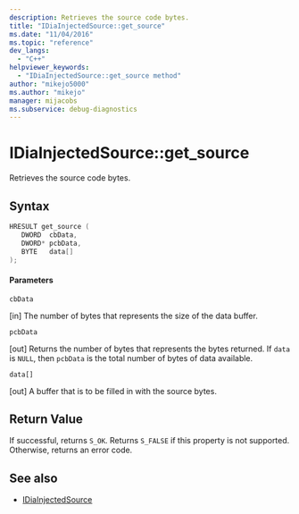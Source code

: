 ```yaml
---
description: Retrieves the source code bytes.
title: "IDiaInjectedSource::get_source"
ms.date: "11/04/2016"
ms.topic: "reference"
dev_langs:
  - "C++"
helpviewer_keywords:
  - "IDiaInjectedSource::get_source method"
author: "mikejo5000"
ms.author: "mikejo"
manager: mijacobs
ms.subservice: debug-diagnostics
---
```


# IDiaInjectedSource::get_source

Retrieves the source code bytes.

## Syntax

```c++
HRESULT get_source ( 
   DWORD  cbData,
   DWORD* pcbData,
   BYTE   data[]
);
```

#### Parameters

 `cbData`

[in] The number of bytes that represents the size of the data buffer.

 `pcbData`

[out] Returns the number of bytes that represents the bytes returned. If `data` is `NULL`, then `pcbData` is the total number of bytes of data available.

 `data[]`

[out] A buffer that is to be filled in with the source bytes.

## Return Value

If successful, returns `S_OK`. Returns `S_FALSE` if this property is not supported. Otherwise, returns an error code.

## See also

- [IDiaInjectedSource](../../debugger/debug-interface-access/idiainjectedsource.md)
